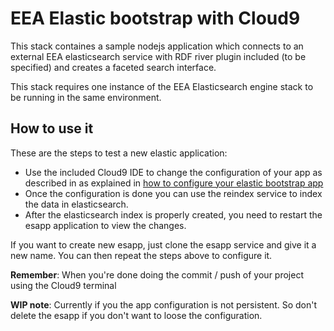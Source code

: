 # EEA Elastic bootstrap with Cloud9

This stack containes a sample nodejs application which connects to an external EEA elasticsearch service with RDF river plugin included (to be specified) and creates a faceted search interface.

This stack requires one instance of the EEA Elasticsearch engine stack to be running in the same environment.

## How to use it

These are the steps to test a new elastic application:

- Use the included Cloud9 IDE to change the configuration of your app as described in as explained in [how to configure your elastic bootstrap app](https://github.com/eea/eea.docker.esbootstrap/blob/master/docs/Details.md#setup)
- Once the configuration is done you can use the reindex service to index the data in elasticsearch. 
- After the elasticsearch index is properly created, you need to restart the esapp application to view the changes.

If you want to create new esapp, just clone the esapp service and give it a new name. You can then repeat the steps above to configure it.

**Remember**: When you're done doing the commit / push of your project using the Cloud9 terminal

**WIP note**: Currently if you the app configuration is not persistent. So don't delete the esapp if you don't want to loose the configuration.

